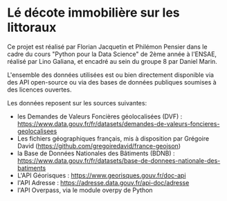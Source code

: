 # Lé décote immobilière sur les littoraux

Ce projet est réalisé par Florian Jacquetin et Philémon Pensier dans le cadre du cours "Python pour la Data Science" de 2ème année à l'ENSAE, réalisé par Lino Galiana, et encadré au sein du groupe 8 par Daniel Marin.

L'ensemble des données utilisées est ou bien directement disponible via des API open-source ou via des bases de données publiques soumises à des licences ouvertes.

Les données reposent sur les sources suivantes:
- les Demandes de Valeurs Foncières géolocalisées (DVF) : https://www.data.gouv.fr/fr/datasets/demandes-de-valeurs-foncieres-geolocalisees
- Les fichiers géographiques français, mis à disposition par Grégoire David (https://github.com/gregoiredavid/france-geojson)
- la Base de Données Nationales des Bâtiments (BDNB) : https://www.data.gouv.fr/fr/datasets/base-de-donnees-nationale-des-batiments
- L'API Géorisques : https://www.georisques.gouv.fr/doc-api
- l'API Adresse : https://adresse.data.gouv.fr/api-doc/adresse
- l'API Overpass, via le module overpy de Python